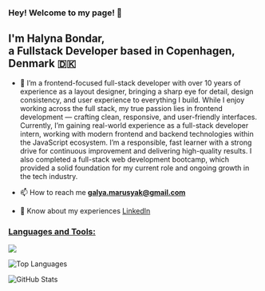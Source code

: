 ### Hey! Welcome to my page! 👋

## I'm Halyna Bondar, </br> a Fullstack Developer based in Copenhagen, Denmark 🇩🇰

- 📝 I’m a frontend-focused full-stack developer with over 10 years of experience as a layout designer, bringing a sharp eye for detail, design consistency, and user experience to everything I build. While I enjoy working across the full stack, my true passion lies in frontend development — crafting clean, responsive, and user-friendly interfaces. Currently, I’m gaining real-world experience as a full-stack developer intern, working with modern frontend and backend technologies within the JavaScript ecosystem. I’m a responsible, fast learner with a strong drive for continuous improvement and delivering high-quality results. I also completed a full-stack web development bootcamp, which provided a solid foundation for my current role and ongoing growth in the tech industry.

- 📫 How to reach me **galya.marusyak@gmail.com**

- 📄 Know about my experiences [LinkedIn](https://www.linkedin.com/in/halyna-bondar-a5854b261/)

<p align="left">
  <span>
    <h3 style="text-decoration: underline;"><isn>Languages and Tools:</isn></h3>
    <img src="https://skillicons.dev/icons?i=html,css,javascript,typescript,tailwind,bootstrap,git,react,redux,nextjs,expressjs,nodejs,mysql,mongoDB,docker,figma,knex&perline=8" />
  </span>
</p>

![Top Languages](https://github-readme-stats.vercel.app/api/top-langs/?username=halynabondar&layout=compact&theme=tokyonight)

![GitHub Stats](https://github-readme-stats.vercel.app/api?username=halynabondar&show_icons=true&theme=tokyonight)

